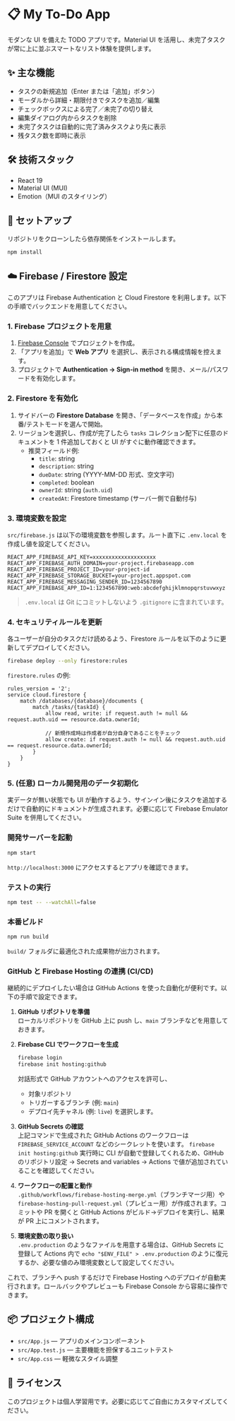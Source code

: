 # 📋 My To-Do App

モダンな UI を備えた TODO アプリです。Material UI を活用し、未完了タスクが常に上に並ぶスマートなリスト体験を提供します。

## ✨ 主な機能

- タスクの新規追加（Enter または「追加」ボタン）
- モーダルから詳細・期限付きでタスクを追加／編集
- チェックボックスによる完了／未完了の切り替え
- 編集ダイアログ内からタスクを削除
- 未完了タスクは自動的に完了済みタスクより先に表示
- 残タスク数を即時に表示

## 🛠️ 技術スタック

- React 19
- Material UI (MUI)
- Emotion（MUI のスタイリング）

## 🚀 セットアップ

リポジトリをクローンしたら依存関係をインストールします。

```bash
npm install
```

## ☁️ Firebase / Firestore 設定

このアプリは Firebase Authentication と Cloud Firestore を利用します。以下の手順でバックエンドを用意してください。

### 1. Firebase プロジェクトを用意

1. [Firebase Console](https://console.firebase.google.com/) でプロジェクトを作成。
2. 「アプリを追加」で **Web アプリ** を選択し、表示される構成情報を控えます。
3. プロジェクトで **Authentication → Sign-in method** を開き、メール/パスワードを有効化します。

### 2. Firestore を有効化

1. サイドバーの **Firestore Database** を開き、「データベースを作成」から本番/テストモードを選んで開始。
2. リージョンを選択し、作成が完了したら `tasks` コレクション配下に任意のドキュメントを 1 件追加しておくと UI がすぐに動作確認できます。
	 - 推奨フィールド例:
		 - `title`: string
		 - `description`: string
		 - `dueDate`: string (YYYY-MM-DD 形式、空文字可)
		 - `completed`: boolean
		 - `ownerId`: string (`auth.uid`)
		 - `createdAt`: Firestore timestamp (サーバー側で自動付与)

### 3. 環境変数を設定

`src/firebase.js` は以下の環境変数を参照します。ルート直下に `.env.local` を作成し値を設定してください。

```
REACT_APP_FIREBASE_API_KEY=xxxxxxxxxxxxxxxxxxxx
REACT_APP_FIREBASE_AUTH_DOMAIN=your-project.firebaseapp.com
REACT_APP_FIREBASE_PROJECT_ID=your-project-id
REACT_APP_FIREBASE_STORAGE_BUCKET=your-project.appspot.com
REACT_APP_FIREBASE_MESSAGING_SENDER_ID=1234567890
REACT_APP_FIREBASE_APP_ID=1:1234567890:web:abcdefghijklmnopqrstuvwxyz
```

> `.env.local` は Git にコミットしないよう `.gitignore` に含まれています。

### 4. セキュリティルールを更新

各ユーザーが自分のタスクだけ読めるよう、Firestore ルールを以下のように更新してデプロイしてください。

```bash
firebase deploy --only firestore:rules
```

`firestore.rules` の例:

```
rules_version = '2';
service cloud.firestore {
	match /databases/{database}/documents {
		match /tasks/{taskId} {
			allow read, write: if request.auth != null && request.auth.uid == resource.data.ownerId;

			// 新規作成時は作成者が自分自身であることをチェック
			allow create: if request.auth != null && request.auth.uid == request.resource.data.ownerId;
		}
	}
}
```

### 5. (任意) ローカル開発用のデータ初期化

実データが無い状態でも UI が動作するよう、サインイン後にタスクを追加するだけで自動的にドキュメントが生成されます。必要に応じて Firebase Emulator Suite を併用してください。

### 開発サーバーを起動

```bash
npm start
```

`http://localhost:3000` にアクセスするとアプリを確認できます。

### テストの実行

```bash
npm test -- --watchAll=false
```

### 本番ビルド

```bash
npm run build
```

`build/` フォルダに最適化された成果物が出力されます。

### GitHub と Firebase Hosting の連携 (CI/CD)

継続的にデプロイしたい場合は GitHub Actions を使った自動化が便利です。以下の手順で設定できます。

1. **GitHub リポジトリを準備**  
	ローカルリポジトリを GitHub 上に push し、`main` ブランチなどを用意しておきます。

2. **Firebase CLI でワークフローを生成**  
	```bash
	firebase login
	firebase init hosting:github
	```
	対話形式で GitHub アカウントへのアクセスを許可し、
	- 対象リポジトリ
	- トリガーするブランチ (例: `main`)
	- デプロイ先チャネル (例: `live`)
	を選択します。

3. **GitHub Secrets の確認**  
	上記コマンドで生成された GitHub Actions のワークフローは `FIREBASE_SERVICE_ACCOUNT` などのシークレットを使います。
	`firebase init hosting:github` 実行時に CLI が自動で登録してくれるため、GitHub のリポジトリ設定 → Secrets and variables → Actions で値が追加されていることを確認してください。

4. **ワークフローの配置と動作**  
	`.github/workflows/firebase-hosting-merge.yml`（ブランチマージ用）や `firebase-hosting-pull-request.yml`（プレビュー用）が作成されます。コミットや PR を開くと GitHub Actions がビルド→デプロイを実行し、結果が PR 上にコメントされます。

5. **環境変数の取り扱い**  
	`.env.production` のようなファイルを用意する場合は、GitHub Secrets に登録して Actions 内で `echo "$ENV_FILE" > .env.production` のように復元するか、必要な値のみ環境変数として設定してください。

これで、ブランチへ push するだけで Firebase Hosting へのデプロイが自動実行されます。ロールバックやプレビューも Firebase Console から容易に操作できます。

## 📦 プロジェクト構成

- `src/App.js` — アプリのメインコンポーネント
- `src/App.test.js` — 主要機能を担保するユニットテスト
- `src/App.css` — 軽微なスタイル調整

## 📄 ライセンス

このプロジェクトは個人学習用です。必要に応じてご自由にカスタマイズしてください。
